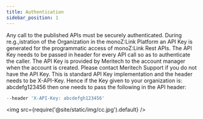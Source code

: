 ```yaml
---
title: Authentication
sidebar_position: 1
---
```


Any call to the published APIs must be securely authenticated. During re.g.,istration of the Organization in the monoZ:Link Platform an API Key is generated for the programmatic access of monoZ:Link Rest APIs. The API Key needs to be passed in header for every API call so as to authenticate the caller.
The API Key is provided by Meritech to the account manager when the account is created. Please contact Meritech Support if you do not have the API Key.
This is standard API Key implementation and the header needs to be X-API-Key. Hence if the Key given to your organization is:  abcdefg123456  then one needs to pass the following in the API header:

```jsx
--header 'X-API-Key: abcdefgh123456'
```
<img src={require('@site/static/img/cc.jpg').default} />